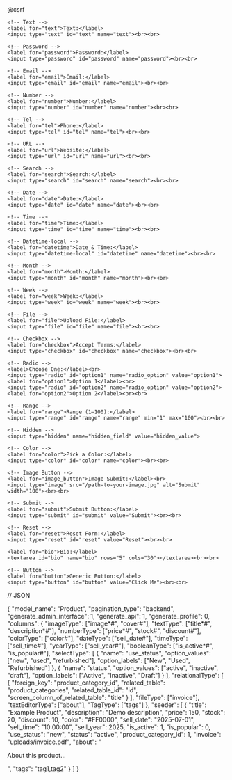 <form action="{{ route('form.submit') }}" method="POST" enctype="multipart/form-data">
    @csrf

    <!-- Text -->
    <label for="text">Text:</label>
    <input type="text" id="text" name="text"><br><br>

    <!-- Password -->
    <label for="password">Password:</label>
    <input type="password" id="password" name="password"><br><br>

    <!-- Email -->
    <label for="email">Email:</label>
    <input type="email" id="email" name="email"><br><br>

    <!-- Number -->
    <label for="number">Number:</label>
    <input type="number" id="number" name="number"><br><br>

    <!-- Tel -->
    <label for="tel">Phone:</label>
    <input type="tel" id="tel" name="tel"><br><br>

    <!-- URL -->
    <label for="url">Website:</label>
    <input type="url" id="url" name="url"><br><br>

    <!-- Search -->
    <label for="search">Search:</label>
    <input type="search" id="search" name="search"><br><br>

    <!-- Date -->
    <label for="date">Date:</label>
    <input type="date" id="date" name="date"><br><br>

    <!-- Time -->
    <label for="time">Time:</label>
    <input type="time" id="time" name="time"><br><br>

    <!-- Datetime-local -->
    <label for="datetime">Date & Time:</label>
    <input type="datetime-local" id="datetime" name="datetime"><br><br>

    <!-- Month -->
    <label for="month">Month:</label>
    <input type="month" id="month" name="month"><br><br>

    <!-- Week -->
    <label for="week">Week:</label>
    <input type="week" id="week" name="week"><br><br>

    <!-- File -->
    <label for="file">Upload File:</label>
    <input type="file" id="file" name="file"><br><br>

    <!-- Checkbox -->
    <label for="checkbox">Accept Terms:</label>
    <input type="checkbox" id="checkbox" name="checkbox"><br><br>

    <!-- Radio -->
    <label>Choose One:</label><br>
    <input type="radio" id="option1" name="radio_option" value="option1">
    <label for="option1">Option 1</label><br>
    <input type="radio" id="option2" name="radio_option" value="option2">
    <label for="option2">Option 2</label><br><br>

    <!-- Range -->
    <label for="range">Range (1–100):</label>
    <input type="range" id="range" name="range" min="1" max="100"><br><br>

    <!-- Hidden -->
    <input type="hidden" name="hidden_field" value="hidden_value">

    <!-- Color -->
    <label for="color">Pick a Color:</label>
    <input type="color" id="color" name="color"><br><br>

    <!-- Image Button -->
    <label for="image_button">Image Submit:</label><br>
    <input type="image" src="/path-to-your-image.jpg" alt="Submit" width="100"><br><br>

    <!-- Submit -->
    <label for="submit">Submit Button:</label>
    <input type="submit" id="submit" value="Submit"><br><br>

    <!-- Reset -->
    <label for="reset">Reset Form:</label>
    <input type="reset" id="reset" value="Reset"><br><br>

  <!-- Multi-line textarea -->
    <label for="bio">Bio:</label>
    <textarea id="bio" name="bio" rows="5" cols="30"></textarea><br><br>

    <!-- Button -->
    <label for="button">Generic Button:</label>
    <input type="button" id="button" value="Click Me"><br><br>
</form>


// JSON

{
"model_name": "Product",
  "pagination_type": "backend",
  "generate_admin_interface": 1,
  "generate_api": 1,
  "generate_profile": 0,
  "columns": {
    "imageType": ["image*#", "cover#"], 
    "textType": ["title*#", "description*#"],
    "numberType": ["price*#", "stock#", "discount#"],
    "colorType": ["color#"],
    "dateType": ["sell_date#"],
    "timeType": ["sell_time#"],
    "yearType": ["sell_year#"],
    "booleanType": ["is_active*#", "is_popular#"],
    "selectType": [
      {
        "name": "use_status",
        "option_values": ["new", "used", "refurbished"],
        "option_labels": ["New", "Used", "Refurbished"]
      },
      {
        "name": "status",
        "option_values": ["active", "inactive", "draft"],
        "option_labels": ["Active", "Inactive", "Draft"]
      }
    ],
    "relationalType": [
      {
        "foreign_key": "product_category_id",
        "related_table": "product_categories",
        "related_table_id": "id",
        "screen_column_of_related_table": "title"
      }
    ],
    "fileType": ["invoice"],
    "textEditorType": ["about"],
    "TagType": ["tags"]
  },
  "seeder": [
    {
      "title": "Example Product",
      "description": "Demo description",
      "price": 150,
      "stock": 20,
      "discount": 10,
      "color": "#FF0000",
      "sell_date": "2025-07-01",
      "sell_time": "10:00:00",
      "sell_year": 2025,
      "is_active": 1,
      "is_popular": 0,
      "use_status": "new",
      "status": "active",
      "product_category_id": 1,
      "invoice": "uploads/invoice.pdf",
      "about": "<p>About this product...</p>",
      "tags": "tag1,tag2"
    }
  ]
}